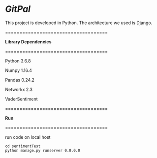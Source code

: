 # *GitPal*

This project is developed in Python. The architecture we used is Django.  

==================================== 

**Library Dependencies**

====================================

Python 3.6.8

Numpy 1.16.4

Pandas 0.24.2

Networkx 2.3

VaderSentiment

==================================== 

**Run**

====================================

run code on local host

```shell
cd sentimentTest
python manage.py runserver 0.0.0.0
```





